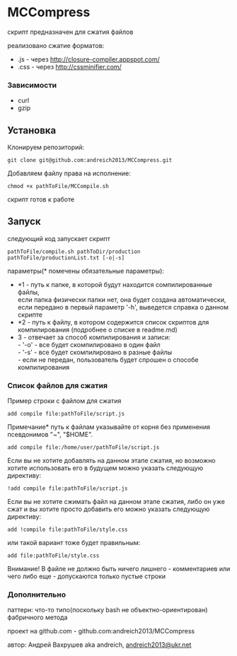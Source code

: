 MCCompress
==========

скрипт предназначен для сжатия файлов 

реализовано сжатие форматов:
- .js - через http://closure-compiler.appspot.com/  
- .css - через http://cssminifier.com/ 

### Зависимости

- curl
- gzip

## Установка

Клонируем репозиторий:

```
git clone git@github.com:andreich2013/MCCompress.git
```

Добавляем файлу права на исполнение:

```
chmod +x pathToFile/MCCompile.sh
```

скрипт готов к работе 

## Запуск

следующий код запускает скрипт

```
pathToFile/compile.sh pathToDir/production pathToFile/productionList.txt [-o|-s]
```

параметры(* помечены обязательные параметры):
-	*1 - путь к папке, в которой будут находится сомпилированные файлы,  
    если папка физически папки нет, она будет создана автоматически,  
		если передано в первый параметр '-h', выведется справка о данном скрипте
-	*2 - путь к файлу, в котором содержится список скриптов для компилирования (подробнее о списке в readme.md)
-	 3 - отвечает за способ компилирования и записи:  
             - '-o' - все будет скомпилировано в один файл  
             - '-s' - все будет скомпилировано в разные файлы  
	           - если не передан, пользователь будет спрошен о способе компилирования	 

### Список файлов для сжатия

Пример строки с файлом для сжатия

```
add compile file:pathToFile/script.js
```
Примечание* путь к файлам указывайте от корня без применения псевдонимов "~", "$HOME".

```
add compile file:/home/user/pathToFile/script.js
```

Если вы не хотите добавлять на данном этапе сжатия, но возможно хотите использовать его в будущем
можно указать следующую директиву:

```
!add compile file:pathToFile/script.js
```

Если вы не хотите сжимать файл на данном этапе сжатия, либо он уже сжат и вы хотите просто добавить его
можно указать следующую директиву:

```
add !compile file:pathToFile/style.css
```
или такой вариант тоже будет правильным:

```
add file:pathToFile/style.css
```

Внимание! В файле не должно быть ничего лишнего - комментариев или чего либо еще - допускаются только пустые строки

### Дополнительно

паттерн: что-то типо(поскольку bash не объектно-ориентирован) фабричного метода

проект на github.com - github.com:andreich2013/MCCompress

автор: Андрей Вахрушев aka andreich, andreich2013@ukr.net
